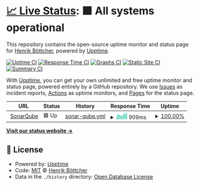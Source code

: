 # [📈 Live Status](https://hb-dev.github.io/uptime-monitor-test): <!--live status--> **🟩 All systems operational**

This repository contains the open-source uptime monitor and status page for [Henrik Böttcher](https://hb-dev.github.io/uptime-monitor-test), powered by [Upptime](https://github.com/upptime/upptime).

[![Uptime CI](https://github.com/hb-dev/uptime-monitor-test/workflows/Uptime%20CI/badge.svg)](https://github.com/hb-dev/uptime-monitor-test/actions?query=workflow%3A%22Uptime+CI%22)
[![Response Time CI](https://github.com/hb-dev/uptime-monitor-test/workflows/Response%20Time%20CI/badge.svg)](https://github.com/hb-dev/uptime-monitor-test/actions?query=workflow%3A%22Response+Time+CI%22)
[![Graphs CI](https://github.com/hb-dev/uptime-monitor-test/workflows/Graphs%20CI/badge.svg)](https://github.com/hb-dev/uptime-monitor-test/actions?query=workflow%3A%22Graphs+CI%22)
[![Static Site CI](https://github.com/hb-dev/uptime-monitor-test/workflows/Static%20Site%20CI/badge.svg)](https://github.com/hb-dev/uptime-monitor-test/actions?query=workflow%3A%22Static+Site+CI%22)
[![Summary CI](https://github.com/hb-dev/uptime-monitor-test/workflows/Summary%20CI/badge.svg)](https://github.com/hb-dev/uptime-monitor-test/actions?query=workflow%3A%22Summary+CI%22)

With [Upptime](https://upptime.js.org), you can get your own unlimited and free uptime monitor and status page, powered entirely by a GitHub repository. We use [Issues](https://github.com/hb-dev/uptime-monitor-test/issues) as incident reports, [Actions](https://github.com/hb-dev/uptime-monitor-test/actions) as uptime monitors, and [Pages](https://hb-dev.github.io/uptime-monitor-test) for the status page.

<!--start: status pages-->
<!-- This summary is generated by Upptime (https://github.com/upptime/upptime) -->
<!-- Do not edit this manually, your changes will be overwritten -->
<!-- prettier-ignore -->
| URL | Status | History | Response Time | Uptime |
| --- | ------ | ------- | ------------- | ------ |
| <img alt="" src="https://favicons.githubusercontent.com/codeanalysis.zeiss.com" height="13"> [SonarQube](https://codeanalysis.zeiss.com/sonarqube) | 🟩 Up | [sonar-qube.yml](https://github.com/hb-dev/uptime-monitor-test/commits/HEAD/history/sonar-qube.yml) | <details><summary><img alt="Response time graph" src="./graphs/sonar-qube/response-time-week.png" height="20"> 909ms</summary><br><a href="https://hb-dev.github.io/uptime-monitor-test/history/sonar-qube"><img alt="Response time 944" src="https://img.shields.io/endpoint?url=https%3A%2F%2Fraw.githubusercontent.com%2Fhb-dev%2Fuptime-monitor-test%2FHEAD%2Fapi%2Fsonar-qube%2Fresponse-time.json"></a><br><a href="https://hb-dev.github.io/uptime-monitor-test/history/sonar-qube"><img alt="24-hour response time 732" src="https://img.shields.io/endpoint?url=https%3A%2F%2Fraw.githubusercontent.com%2Fhb-dev%2Fuptime-monitor-test%2FHEAD%2Fapi%2Fsonar-qube%2Fresponse-time-day.json"></a><br><a href="https://hb-dev.github.io/uptime-monitor-test/history/sonar-qube"><img alt="7-day response time 909" src="https://img.shields.io/endpoint?url=https%3A%2F%2Fraw.githubusercontent.com%2Fhb-dev%2Fuptime-monitor-test%2FHEAD%2Fapi%2Fsonar-qube%2Fresponse-time-week.json"></a><br><a href="https://hb-dev.github.io/uptime-monitor-test/history/sonar-qube"><img alt="30-day response time 944" src="https://img.shields.io/endpoint?url=https%3A%2F%2Fraw.githubusercontent.com%2Fhb-dev%2Fuptime-monitor-test%2FHEAD%2Fapi%2Fsonar-qube%2Fresponse-time-month.json"></a><br><a href="https://hb-dev.github.io/uptime-monitor-test/history/sonar-qube"><img alt="1-year response time 944" src="https://img.shields.io/endpoint?url=https%3A%2F%2Fraw.githubusercontent.com%2Fhb-dev%2Fuptime-monitor-test%2FHEAD%2Fapi%2Fsonar-qube%2Fresponse-time-year.json"></a></details> | <details><summary><a href="https://hb-dev.github.io/uptime-monitor-test/history/sonar-qube">100.00%</a></summary><a href="https://hb-dev.github.io/uptime-monitor-test/history/sonar-qube"><img alt="All-time uptime 100.00%" src="https://img.shields.io/endpoint?url=https%3A%2F%2Fraw.githubusercontent.com%2Fhb-dev%2Fuptime-monitor-test%2FHEAD%2Fapi%2Fsonar-qube%2Fuptime.json"></a><br><a href="https://hb-dev.github.io/uptime-monitor-test/history/sonar-qube"><img alt="24-hour uptime 100.00%" src="https://img.shields.io/endpoint?url=https%3A%2F%2Fraw.githubusercontent.com%2Fhb-dev%2Fuptime-monitor-test%2FHEAD%2Fapi%2Fsonar-qube%2Fuptime-day.json"></a><br><a href="https://hb-dev.github.io/uptime-monitor-test/history/sonar-qube"><img alt="7-day uptime 100.00%" src="https://img.shields.io/endpoint?url=https%3A%2F%2Fraw.githubusercontent.com%2Fhb-dev%2Fuptime-monitor-test%2FHEAD%2Fapi%2Fsonar-qube%2Fuptime-week.json"></a><br><a href="https://hb-dev.github.io/uptime-monitor-test/history/sonar-qube"><img alt="30-day uptime 100.00%" src="https://img.shields.io/endpoint?url=https%3A%2F%2Fraw.githubusercontent.com%2Fhb-dev%2Fuptime-monitor-test%2FHEAD%2Fapi%2Fsonar-qube%2Fuptime-month.json"></a><br><a href="https://hb-dev.github.io/uptime-monitor-test/history/sonar-qube"><img alt="1-year uptime 100.00%" src="https://img.shields.io/endpoint?url=https%3A%2F%2Fraw.githubusercontent.com%2Fhb-dev%2Fuptime-monitor-test%2FHEAD%2Fapi%2Fsonar-qube%2Fuptime-year.json"></a></details>

<!--end: status pages-->

[**Visit our status website →**](https://hb-dev.github.io/uptime-monitor-test)

## 📄 License

- Powered by: [Upptime](https://github.com/upptime/upptime)
- Code: [MIT](./LICENSE) © [Henrik Böttcher](https://hb-dev.github.io/uptime-monitor-test)
- Data in the `./history` directory: [Open Database License](https://opendatacommons.org/licenses/odbl/1-0/)

